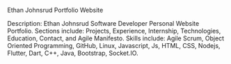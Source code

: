 Ethan Johnsrud Portfolio Website

Description: Ethan Johnsrud Software Developer Personal Website Portfolio.  Sections include: Projects, Experience, Internship, Technologies, Education, Contact, and Agile Manifesto. Skills include: Agile Scrum, Object Oriented Programming, GitHub, Linux, Javascript, Js, HTML, CSS, Nodejs, Flutter, Dart, C++, Java, Bootstrap, Socket.IO.